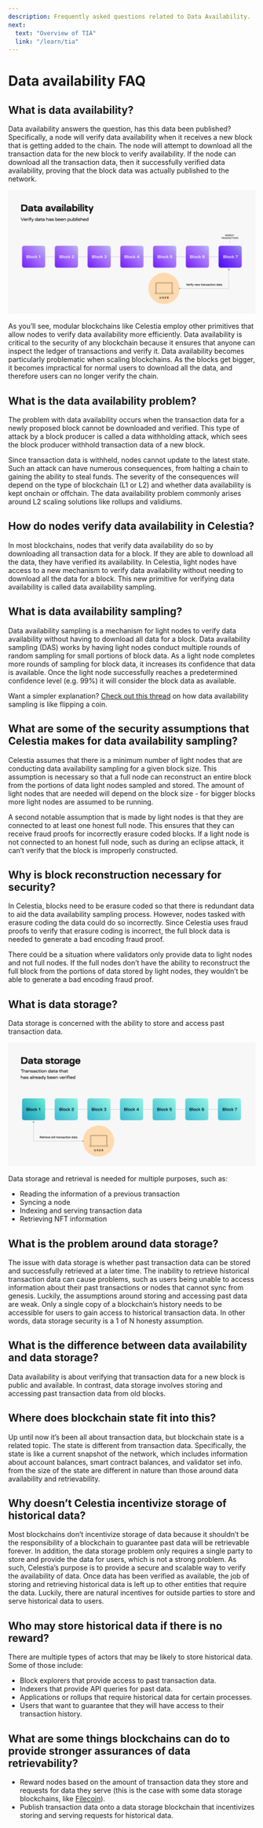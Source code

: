 ```yaml
---
description: Frequently asked questions related to Data Availability.
next:
  text: "Overview of TIA"
  link: "/learn/tia"
---
```


# Data availability FAQ

## What is data availability?

Data availability answers the question, has this data been published?
Specifically, a node will verify data availability when it receives a
new block that is getting added to the chain. The node will attempt to
download all the transaction data for the new block to verify availability.
If the node can download all the transaction data, then it successfully
verified data availability, proving that the block data was actually
published to the network.

![Modular VS Monolithic](/img/learn/data-availability-faq/Data-availability.png)

As you’ll see, modular blockchains like Celestia employ other primitives
that allow nodes to verify data availability more efficiently. Data
availability is critical to the security of any blockchain because it
ensures that anyone can inspect the ledger of transactions and verify it.
Data availability becomes particularly problematic when scaling blockchains.
As the blocks get bigger, it becomes impractical for normal users to
download all the data, and therefore users can no longer verify the chain.

## What is the data availability problem?

The problem with data availability occurs when the transaction data for
a newly proposed block cannot be downloaded and verified. This type of
attack by a block producer is called a data withholding attack, which
sees the block producer withhold transaction data of a new block.

Since transaction data is withheld, nodes cannot update to the latest state.
Such an attack can have numerous consequences, from halting a chain to
gaining the ability to steal funds. The severity of the consequences will
depend on the type of blockchain (L1 or L2) and whether data availability
is kept onchain or offchain. The data availability problem commonly
arises around L2 scaling solutions like rollups and validiums.

## How do nodes verify data availability in Celestia?

In most blockchains, nodes that verify data availability do so by downloading
all transaction data for a block. If they are able to download all the data,
they have verified its availability. In Celestia, light nodes have access to
a new mechanism to verify data availability without needing to download all
the data for a block. This new primitive for verifying data availability is
called data availability sampling.

## What is data availability sampling?

Data availability sampling is a mechanism for light nodes to verify data
availability without having to download all data for a block. Data availability
sampling (DAS) works by having light nodes conduct multiple rounds of random
sampling for small portions of block data. As a light node completes more
rounds of sampling for block data, it increases its confidence that data is
available. Once the light node successfully reaches a predetermined confidence
level (e.g. 99%) it will consider the block data as available.

Want a simpler explanation? [Check out this thread](https://twitter.com/nickwh8te/status/1559977957195751424)
on how data availability sampling is like flipping a coin.

<!-- markdownlint-disable MD013 -->

## What are some of the security assumptions that Celestia makes for data availability sampling?

<!-- markdownlint-disable MD013 -->

Celestia assumes that there is a minimum number of light nodes that are
conducting data availability sampling for a given block size. This assumption
is necessary so that a full node can reconstruct an entire block from the
portions of data light nodes sampled and stored. The amount of light nodes
that are needed will depend on the block size - for bigger blocks more light
nodes are assumed to be running.

A second notable assumption that is made by light nodes is that they are
connected to at least one honest full node. This ensures that they can receive
fraud proofs for incorrectly erasure coded blocks. If a light node is not
connected to an honest full node, such as during an eclipse attack, it can’t
verify that the block is improperly constructed.

## Why is block reconstruction necessary for security?

In Celestia, blocks need to be erasure coded so that there is redundant
data to aid the data availability sampling process. However, nodes tasked
with erasure coding the data could do so incorrectly. Since Celestia uses
fraud proofs to verify that erasure coding is incorrect, the full block
data is needed to generate a bad encoding fraud proof.

There could be a situation where validators only provide data to light nodes
and not full nodes. If the full nodes don’t have the ability to reconstruct the
full block from the portions of data stored by light nodes, they wouldn’t be
able to generate a bad encoding fraud proof.

## What is data storage?

Data storage is concerned with the ability to store and access past transaction data.

![Modular VS Monolithic](/img/learn/data-availability-faq/Data-storage.png)

Data storage and retrieval is needed for multiple purposes, such as:

- Reading the information of a previous transaction
- Syncing a node
- Indexing and serving transaction data
- Retrieving NFT information

## What is the problem around data storage?

The issue with data storage is whether past transaction data can be stored and
successfully retrieved at a later time. The inability to retrieve historical
transaction data can cause problems, such as users being unable to access
information about their past transactions or nodes that cannot sync from genesis.
Luckily, the assumptions around storing and accessing past data are weak.
Only a single copy of a blockchain’s history needs to be accessible for users
to gain access to historical transaction data. In other words, data storage
security is a 1 of N honesty assumption.

## What is the difference between data availability and data storage?

Data availability is about verifying that transaction data for a new block is
public and available. In contrast, data storage involves storing and accessing
past transaction data from old blocks.

## Where does blockchain state fit into this?

Up until now it’s been all about transaction data, but blockchain state is a
related topic. The state is different from transaction data. Specifically, the
state is like a current snapshot of the network, which includes information
about account balances, smart contract balances, and validator set info.
from the size of the state are different in nature than those around
data availability and retrievability.

## Why doesn’t Celestia incentivize storage of historical data?

Most blockchains don’t incentivize storage of data because it shouldn’t be the
responsibility of a blockchain to guarantee past data will be retrievable forever.
In addition, the data storage problem only requires a single party to store and
provide the data for users, which is not a strong problem. As such, Celestia’s
purpose is to provide a secure and scalable way to verify the availability of data.
Once data has been verified as available, the job of storing and retrieving
historical data is left up to other entities that require the data. Luckily, there
are natural incentives for outside parties to store and serve historical data to users.

## Who may store historical data if there is no reward?

There are multiple types of actors that may be likely to store historical data.
Some of those include:

- Block explorers that provide access to past transaction data.
- Indexers that provide API queries for past data.
- Applications or rollups that require historical data for certain processes.
- Users that want to guarantee that they will have access to their transaction history.

## What are some things blockchains can do to provide stronger assurances of data retrievability?

- Reward nodes based on the amount of transaction data they store and requests for data
  they serve (this is the case with some data storage blockchains, like [Filecoin](https://filecoin.io)).
- Publish transaction data onto a data storage blockchain that incentivizes storing and
  serving requests for historical data.
